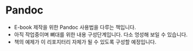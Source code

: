 # Pandoc
- E-book 제작을 위한 Pandoc 사용법을 다루는 책입니다.
- 아직 작업중이며 뼈대를 위한 내용 구성단계입니다. 다소 엉성해 보일 수 있습니다.
- 책의 예제가 이 리포지터리 자체가 될 수 있도록 구성할 예정입니다.

